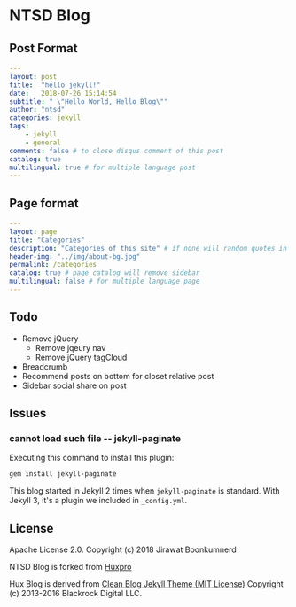 # NTSD Blog

## Post Format

``` yml
---
layout: post
title:  "hello jekyll!"
date:   2018-07-26 15:14:54
subtitle: " \"Hello World, Hello Blog\""
author: "ntsd"
categories: jekyll
tags:
    - jekyll
    - general
comments: false # to close disqus comment of this post
catalog: true
multilingual: true # for multiple language post
---
```

## Page format

``` yml
---
layout: page
title: "Categories"
description: "Categories of this site" # if none will random quotes in site.quotes replace
header-img: "../img/about-bg.jpg"
permalink: /categories
catalog: true # page catalog will remove sidebar
multilingual: false # for multiple language page
---
```

## Todo

- Remove jQuery
  - Remove jqeury nav
  - Remove jQuery tagCloud
- Breadcrumb
- Recommend posts on bottom for closet relative post
- Sidebar social share on post

## Issues

### cannot load such file -- jekyll-paginate

Executing this command to install this plugin:

``` bash
gem install jekyll-paginate
```

This blog started in Jekyll 2 times when `jekyll-paginate` is standard. With Jekyll 3, it's a plugin we included in `_config.yml`.

## License

Apache License 2.0. Copyright (c) 2018 Jirawat Boonkumnerd

NTSD Blog is forked from [Huxpro](https://github.com/Huxpro/huxpro.github.io)

Hux Blog is derived from [Clean Blog Jekyll Theme (MIT License)](https://github.com/BlackrockDigital/startbootstrap-clean-blog-jekyll/)
Copyright (c) 2013-2016 Blackrock Digital LLC.
